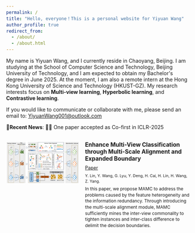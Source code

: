 ```yaml
---
permalink: /
title: "Hello, everyone！This is a personal website for Yiyuan Wang"
author_profile: true
redirect_from: 
  - /about/
  - /about.html
---
```

My name is Yiyuan Wang, and I currently reside in Chaoyang, Beijing. I am studying at the School of Computer Science and Technology, Beijing University of Technology, and I am expected to obtain my Bachelor's degree in June 2025. At the moment, I am also a remote intern at the Hong Kong University of Science and Technology (HKUST-GZ). My research interests focus on **Multi-view learning**, **Hyperbolic learning**, and **Contrastive learning**.

If you would like to communicate or collaborate with me, please send an email to: [YiyuanWang001@outlook.com](mailto:YiyuanWang001@outlook.com)

📢**Recent News**: 
🚀🚀 One paper accepted as Co-first in ICLR-2025 














<div style="margin-top: 30px; display: flex; align-items: flex-start; gap: 15px; max-width: 800px; margin-left: auto; margin-right: auto;">
    <div style="flex: 0 0 200px;">
        <img src="images/MAMC.png" alt="MAMC Framework" style="width: 100%; height: auto;">
    </div>
    <div style="flex: 1;">
        <h3 style="margin: 0 0 8px 0; font-size: 1.1em;">Enhance Multi-View Classification through Multi-Scale Alignment and Expanded Boundary</h3>
        <p style="margin: 0 0 6px 0; font-size: 0.9em;"><a href="https://openreview.net/pdf?id=t1J2CnDFwj">Paper</a></p>
        <p style="margin: 0 0 6px 0; font-size: 0.9em;"><small>Y. Lin, Y. Wang, G. Lyu, Y. Deng, H. Cai, H. Lin, H. Wang, Z. Yang.</small></p>
        <p style="margin: 0; font-size: 0.85em; line-height: 1.4;">In this paper, we propose MAMC to address the problems caused by the feature heterogeneity and the information redundancy. Through introducing the multi-scale alignment module, MAMC sufficiently mines the inter-view commonality to tighten instances and inter-class difference to delimit the decision boundaries.</p>
    </div>
</div>
